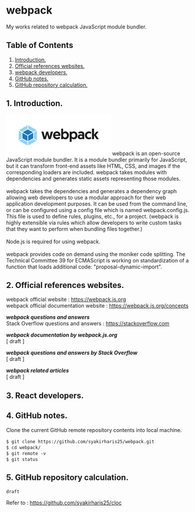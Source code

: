 # webpack
My works related to webpack JavaScript module bundler.

## Table of Contents
1. [Introduction.](#introduction)
2. [Official references websites.](#references)
3. [webpack developers.](#developers)
4. [GitHub notes.](#github)
5. [GitHub repository calculation.](#calculation)

<a name="introduction"></a>
## 1. Introduction.
<img src="webpack.jpeg" height="110"> 
webpack is an open-source JavaScript module bundler. It is a module bundler primarily for JavaScript, but it can transform front-end assets like HTML, CSS, and images if the corresponding loaders are included. webpack takes modules with dependencies and generates static assets representing those modules.
<br /><br />
webpack takes the dependencies and generates a dependency graph allowing web developers to use a modular approach for their web application development purposes. It can be used from the command line, or can be configured using a config file which is named webpack.config.js. This file is used to define rules, plugins, etc., for a project. (webpack is highly extensible via rules which allow developers to write custom tasks that they want to perform when bundling files together.)
<br /><br />
Node.js is required for using webpack.
<br /><br />
webpack provides code on demand using the moniker code splitting. The Technical Committee 39 for ECMAScript is working on standardization of a function that loads additional code: "proposal-dynamic-import".

<a name="references"></a>
## 2. Official references websites. 
webpack official website : https://webpack.js.org <br />
webpack official documentation website : https://webpack.js.org/concepts <br />

**_webpack questions and answers_** <br />
Stack Overflow questions and answers : https://stackoverflow.com <br />

**_webpack documentation by webpack.js.org_** <br />
[ draft ] <br />

**_webpack questions and answers by Stack Overflow_** <br />
[ draft ] <br />

**_webpack related articles_** <br />
[ draft ] <br />

<a name="developers"></a>
## 3. React developers.
 
<a name="github"></a>
## 4. GitHub notes.
Clone the current GitHub remote repository contents into local machine.
```
$ git clone https://github.com/syakirharis25/webpack.git
$ cd webpack/
$ git remote -v
$ git status
```

<a name="calculation"></a>
## 5. GitHub repository calculation.
```
draft
```
Refer to : https://github.com/syakirharis25/cloc
